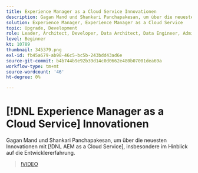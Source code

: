 ```yaml
---
title: Experience Manager as a Cloud Service Innovationen
description: Gagan Mand und Shankari Panchapakesan, um über die neuesten Innovationen mit [!DNL AEM as a Cloud Service], insbesondere im Hinblick auf die Entwicklererfahrung.
solution: Experience Manager, Experience Manager as a Cloud Service
topic: Upgrade, Development
role: Leader, Architect, Developer, Data Architect, Data Engineer, Admin, User
level: Beginner
kt: 10789
thumbnail: 345379.png
exl-id: fb45a679-ab98-46c5-bc5b-243bdd43ad6e
source-git-commit: b4b744b9e92b39d14c0d0662e480b07001dea69a
workflow-type: tm+mt
source-wordcount: '46'
ht-degree: 0%

---
```



# [!DNL Experience Manager as a Cloud Service] Innovationen

Gagan Mand und Shankari Panchapakesan, um über die neuesten Innovationen mit [!DNL AEM as a Cloud Service], insbesondere im Hinblick auf die Entwicklererfahrung.

>[!VIDEO](https://video.tv.adobe.com/v/345379/?quality=12&learn=on)
